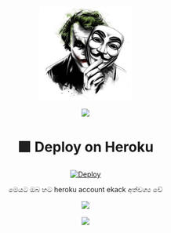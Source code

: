 <div align="center">
  <img src="https://github.com/Thisalx-x/telegram-song-download-bot/blob/main/icon.png" width="190">


  
               
<p align="center">
  <img src="https://readme-typing-svg.herokuapp.com/?lines=made+by+Thisal&font=Fira%20Code&center=true&width=380&height=50">
  



# 🟪 Deploy on Heroku

[![Deploy](https://www.herokucdn.com/deploy/button.svg)](https://heroku.com/deploy?template=https://github.com/Thisalx-x/telegram-song-download-bot)

මෙයට ඔබ හට heroku account ekack අත්වශ්‍ය වේ

<p align="center">
  <img src="https://readme-typing-svg.herokuapp.com/?lines=Youtube+SONG+Download&font=Fira%20Code&center=true&width=380&height=50">
  

<p align="center">
  <img src="https://readme-typing-svg.herokuapp.com/?lines=SRI+LANKA+BOT+🌍&font=Fira%20Code&center=true&width=380&height=50">
  













